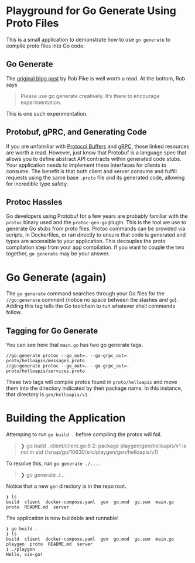# Playground for Go Generate Using Proto Files
This is a small application to demonstrate how to use `go generate` to compile proto files into Go code. 

## Go Generate
The [original blog post](https://go.dev/blog/generate) by Rob Pike is well worth a read. 
At the bottom, Rob says 
> Please use go generate creatively. It’s there to encourage experimentation.

This is one such experimentation. 

## Protobuf, gPRC, and Generating Code
If you are unfamiliar with [Protocol Buffers](https://protobuf.dev/) and [gRPC](https://grpc.io/docs/languages/go/quickstart/), those linked resources are worth a read. However, just know that Protobuf is a language spec that allows you to define abstract API contracts within generated code stubs. Your application needs to implement these interfaces for clients to consume. The benefit is that both client and server consume and fulfill requests using the same base `.proto` file and its generated code, allowing for incredible type safety. 

## Protoc Hassles
Go developers using Protobuf for a few years are probably familiar with the `protoc` binary used and the `protoc-gen-go` plugin. This is the tool we use to generate Go stubs from proto files. Protoc commands can be provided via scripts, in Dockerfiles, or ran directly to ensure that code is generated and types are accessible to your application. This decouples the proto compilation step from your app compilation. If you want to couple the two together, `go generate` may be your answer. 

# Go Generate (again)
The `go generate` command searches through your Go files for the `//go:generate` comment (notice no space between the slashes and `go`). Adding this tag tells the Go toolchain to run whatever shell commends follow. 

## Tagging for Go Generate 
You can see here that `main.go` has two go generate tags. 
```
//go:generate protoc --go_out=. --go-grpc_out=. proto/helloapis/messages.proto
//go:generate protoc --go_out=. --go-grpc_out=. proto/helloapis/services.proto
```

These two tags will compile protos found in `proto/helloapis` and move them into the directory indicated by their package name. In this instance, that directory is `gen/helloapis/v1`. 

# Building the Application
Attemping to run `go build .` before compiling the protos will fail. 
> ❯ go build .
client/client.go:6:2: package playgen/gen/helloapis/v1 is not in std (/snap/go/10630/src/playgen/gen/helloapis/v1)

To resolve this, run `go generate ./...`. 
> ❯ go generate ./...

Notice that a new `gen` directory is in the repo root. 
```
❯ ls
build  client  docker-compose.yaml  gen  go.mod  go.sum  main.go  proto  README.md  server
```

The application is now buildable and runnable!
```
❯ go build .
❯ ls
build  client  docker-compose.yaml  gen  go.mod  go.sum  main.go  playgen  proto  README.md  server
❯ ./playgen
Hello, vim-go!
```